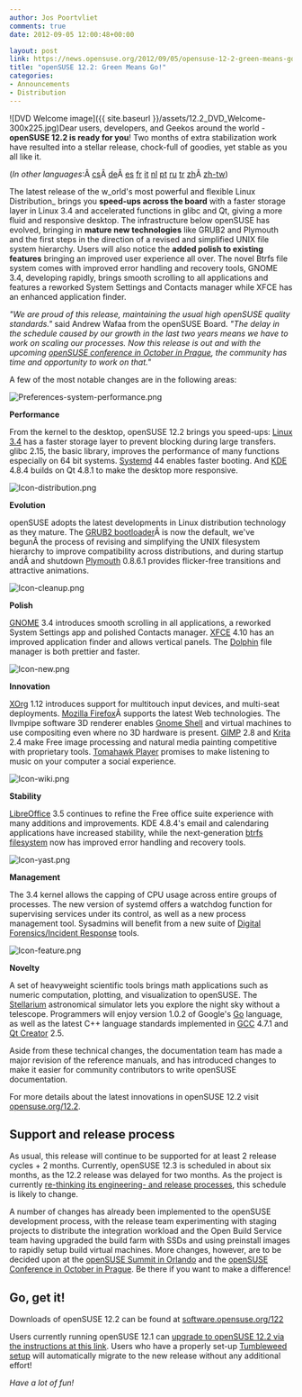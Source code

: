```yaml
---
author: Jos Poortvliet
comments: true
date: 2012-09-05 12:00:48+00:00

layout: post
link: https://news.opensuse.org/2012/09/05/opensuse-12-2-green-means-go/
title: "openSUSE 12.2: Green Means Go!"
categories:
- Announcements
- Distribution
---
```

![DVD Welcome image]({{ site.baseurl }}/assets/12.2_DVD_Welcome-300x225.jpg)Dear users, developers, and Geekos around the world - **openSUSE 12.2 is ready for you**! Two months of extra stabilization work have resulted into a stellar release, chock-full of goodies, yet stable as you all like it.


(_In other languages_:Â [cs](http://cs.opensuse.org/Ozn%C3%A1men%C3%AD_nov%C3%A9ho_vyd%C3%A1n%C3%AD)Â [de](http://de.opensuse.org/Ank%C3%BCndigung)Â [es](http://es.opensuse.org/Release_announcement) [fr](http://fr.opensuse.org/Annonce_de_version) [it](http://it.opensuse.org/Release_announcement) [nl](http://nl.opensuse.org/Release_announcement) [pt](http://pt.opensuse.org/Release_announcement) [ru](http://ru.opensuse.org/%D0%9E%D0%B1%D1%8A%D1%8F%D0%B2%D0%BB%D0%B5%D0%BD%D0%B8%D0%B5_%D0%BE_%D0%B2%D1%8B%D0%BF%D1%83%D1%81%D0%BA%D0%B5) [tr](http://tr.opensuse.org/S%C3%BCr%C3%BCm_duyurusu) [zh](http://zh.opensuse.org/%E5%8F%91%E8%A1%8C%E8%AF%B4%E6%98%8E)Â [zh-tw](http://zh-tw.opensuse.org/Release_announcement))



The latest release of the w_orld's most powerful and flexible Linux Distribution_ brings you **speed-ups across the board** with a faster storage layer in Linux 3.4 and accelerated functions in glibc and Qt, giving a more fluid and responsive desktop. The infrastructure below openSUSE has evolved, bringing in **mature new technologies** like GRUB2 and Plymouth and the first steps in the direction of a revised and simplified UNIX file system hierarchy. Users will also notice the **added polish to existing features** bringing an improved user experience all over. The novel Btrfs file system comes with improved error handling and recovery tools, GNOME 3.4, developing rapidly, brings smooth scrolling to all applications and features a reworked System Settings and Contacts manager while XFCE has an enhanced application finder.<!-- more -->

_"We are proud of this release, maintaining the usual high openSUSE quality standards."_ said Andrew Wafaa from the openSUSE Board. _"The delay in the schedule caused by our growth in the last two years means we have to work on scaling our processes. Now this release is out and with the upcoming [openSUSE conference in October in Prague](http://conference.opensuse.org), the community has time and opportunity to work on that."_

A few of the most notable changes are in the following areas:





  
![Preferences-system-performance.png](http://en.opensuse.org/images/d/da/Preferences-system-performance.png)






**Performance**

From the kernel to the desktop, openSUSE 12.2 brings you speed-ups: [Linux 3.4](http://opensuse.org/Portal:Kernel) has a faster storage layer to prevent blocking during large transfers. glibc 2.15, the basic library, improves the performance of many functions especially on 64 bit systems. [Systemd](http://openSUSE.org/Systemd) 44 enables faster booting. And [KDE](http://opensuse.org/Portal:KDE) 4.8.4 builds on Qt 4.8.1 to make the desktop more responsive.















  
![Icon-distribution.png](http://en.opensuse.org/images/thumb/d/d0/Icon-distribution.png/48px-Icon-distribution.png)






**Evolution**

openSUSE adopts the latest developments in Linux distribution technology as they mature. The [GRUB2 bootloader](http://opensuse.org/GRUB)Â is now the default, we've begunÂ the process of revising and simplifying the UNIX filesystem hierarchy to improve compatibility across distributions, and during startup andÂ and shutdown [Plymouth](http://www.freedesktop.org/wiki/Software/Plymouth) 0.8.6.1 provides flicker-free transitions and attractive animations.















  
![Icon-cleanup.png](http://en.opensuse.org/images/thumb/6/6a/Icon-cleanup.png/48px-Icon-cleanup.png)






**Polish**

[GNOME](http://opensuse.org/Portal:GNOME) 3.4 introduces smooth scrolling in all applications, a reworked System Settings app and polished Contacts manager. [XFCE](http://opensuse.org/Xfce) 4.10 has an improved application finder and allows vertical panels. The [Dolphin](http://opensuse.org/Dolphin) file manager is both prettier and faster.















  
![Icon-new.png](http://en.opensuse.org/images/thumb/6/66/Icon-new.png/48px-Icon-new.png)






**Innovation**

[XOrg](http://opensuse.org/X_Window_System) 1.12 introduces support for multitouch input devices, and multi-seat deployments. [Mozilla Firefox](http://opensuse.org/Firefox)Â supports the latest Web technologies. The llvmpipe software 3D renderer enables [Gnome Shell](/GNOME) and virtual machines to use compositing even where no 3D hardware is present. [GIMP](http://opensuse.org/GIMP) 2.8 and [Krita](http://opensuse.org/Krita) 2.4 make Free image processing and natural media painting competitive with proprietary tools. [Tomahawk Player](http://www.tomahawk-player.org) promises to make listening to music on your computer a social experience.















  
![Icon-wiki.png](http://en.opensuse.org/images/thumb/3/30/Icon-wiki.png/48px-Icon-wiki.png)






**Stability**

[LibreOffice](http://opensuse.org/LibreOffice) 3.5 continues to refine the Free office suite experience with many additions and improvements. KDE 4.8.4's email and calendaring applications have increased stability, while the next-generation [btrfs filesystem](https://btrfs.wiki.kernel.org/index.php/Main_Page) now has improved error handling and recovery tools.















  
![Icon-yast.png](http://en.opensuse.org/images/thumb/f/f8/Icon-yast.png/48px-Icon-yast.png)






**Management**

The 3.4 kernel allows the capping of CPU usage across entire groups of processes. The new version of systemd offers a watchdog function for supervising services under its control, as well as a new process management tool. Sysadmins will benefit from a new suite of [Digital Forensics/Incident Response](http://opensuse.org/DFIR_-_Imaging_Tools) tools.















  
![Icon-feature.png](http://en.opensuse.org/images/thumb/8/84/Icon-feature.png/48px-Icon-feature.png)






**Novelty**

A set of heavyweight scientific tools brings math applications such as numeric computation, plotting, and visualization to openSUSE. The [Stellarium](http://www.stellarium.org/) astronomical simulator lets you explore the night sky without a telescope. Programmers will enjoy version 1.0.2 of Google's [Go](http://opensuse.org/SDB:Go) language, as well as the latest C++ language standards implemented in [GCC](http://gcc.gnu.org/) 4.7.1 and [Qt Creator](http://qt-project.org/wiki/Category:Tools::QtCreator) 2.5.










Aside from these technical changes, the documentation team has made a major revision of the reference manuals, and has introduced changes to make it easier for community contributors to write openSUSE documentation.

For more details about the latest innovations in openSUSE 12.2 visit [opensuse.org/12.2](http://opensuse.org/12.2 ).


## Support and release process


As usual, this release will continue to be supported for at least 2 release cycles + 2 months. Currently, openSUSE 12.3 is scheduled in about six months, as the 12.2 release was delayed for two months. As the project is currently [re-thinking its engineering- and release processes](https://news.opensuse.org/2012/06/14/where-is-my-12-2-my-kingdom-for-a-12-2/), this schedule is likely to change.

A number of changes has already been implemented to the openSUSE development process, with the release team experimenting with staging projects to distribute the integration workload and the Open Build Service team having upgraded the build farm with SSDs and using preinstall images to rapidly setup build virtual machines. More changes, however, are to be decided upon at the [openSUSE Summit in Orlando](http://summit.opensuse.org) and the [openSUSE Conference in October in Prague](http://conference.opensuse.org). Be there if you want to make a difference!


## Go, get it!


Downloads of openSUSE 12.2 can be found at [software.opensuse.org/122](http://software.opensuse.org/122)

Users currently running openSUSE 12.1 can [upgrade to openSUSE 12.2 via the instructions at this link](http://en.opensuse.org/Upgrade). Users who have a properly set-up [Tumbleweed setup](http://opensuse.org/Tumbleweed) will automatically migrate to the new release without any additional effort!

_Have a lot of fun!_		
